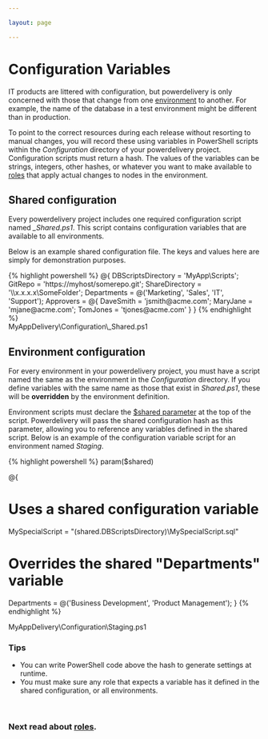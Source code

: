 ```yaml
---

layout: page

---
```


# Configuration Variables

IT products are littered with configuration, but powerdelivery is only concerned with those that change from one [environment](environments.html) to another. For example, the name of the database in a test environment might be different than in production. 

To point to the correct resources during each release without resorting to manual changes, you will record these using variables in PowerShell scripts within the *Configuration* directory of your powerdelivery project. Configuration scripts must return a hash. The values of the variables can be strings, integers, other hashes, or whatever you want to make available to [roles](roles.html) that apply actual changes to nodes in the environment.

## Shared configuration

Every powerdelivery project includes one required configuration script named *_Shared.ps1*. This script contains configuration variables that are available to all environments.

Below is an example shared configuration file. The keys and values here are simply for demonstration purposes.

<div class="row">
	<div class="col-sm-8">
{% highlight powershell %}
@{
  DBScriptsDirectory = 'MyApp\Scripts';
  GitRepo = 'https://myhost/somerepo.git';
  ShareDirectory = '\\x.x.x.x\SomeFolder';
  Departments = @('Marketing', 'Sales', 'IT', 'Support');
  Approvers = @{
    DaveSmith = 'jsmith@acme.com';
    MaryJane = 'mjane@acme.com';
    TomJones = 'tjones@acme.com'
  }
}
{% endhighlight %}
  <div class="filename">MyAppDelivery\Configuration\_Shared.ps1</div>
	</div>
</div>

## Environment configuration

For every environment in your powerdelivery project, you must have a script named the same as the environment in the *Configuration* directory. If you define variables with the same name as those that exist in *Shared.ps1*, these will be **overridden** by the environment definition.

Environment scripts must declare the [$shared parameter](reference.html#shared_parameter) at the top of the script. Powerdelivery will pass the shared configuration hash as this parameter, allowing you to reference any variables defined in the shared script. Below is an example of the configuration variable script for an environment named *Staging*.

<div class="row">
	<div class="col-sm-8">
{% highlight powershell %}
param($shared)

@{
  # Uses a shared configuration variable
  MySpecialScript = "$($shared.DBScriptsDirectory)\MySpecialScript.sql"

  # Overrides the shared "Departments" variable
  Departments = @('Business Development', 'Product Management');
}
{% endhighlight %}
  <div class="filename">MyAppDelivery\Configuration\Staging.ps1</div>
	</div>
</div>

### Tips

* You can write PowerShell code above the hash to generate settings at runtime.
* You must make sure any role that expects a variable has it defined in the shared configuration, or all environments.

<br />

### Next read about [roles](roles.html).